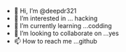 - 👋 Hi, I’m @deepdr321
- 👀 I’m interested in ... hacking
- 🌱 I’m currently learning ...codding
- 💞️ I’m looking to collaborate on ...yes
- 📫 How to reach me ...github

<!---
deepdr321/deepdr321 is a ✨ special ✨ repository because its `README.md` (this file) appears on your GitHub profile.
You can click the Preview link to take a look at your changes.
--->
